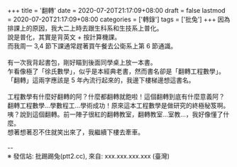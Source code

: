 +++
title = '翻轉'
date = 2020-07-20T21:17:09+08:00
draft = false
lastmod = 2020-07-20T21:17:09+08:00
categories = ['轉錄']
tags = ['批兔']
+++
因為排課上的原因，我大二上時去跟生科系和生技系上普化。<br>
說是普化，其實是背英文 + 按計算機課。<br>
而我周一 3,4 節下課通常趕著買午餐去公衛系上第 6 節通識。<br>
<br>
有一次我背起書包，剛好瞄到後面同學桌上放一本書。<br>
乍看像極了「徐氏數學」，似乎是本經典老書，然而書名卻是「翻轉工程數學」。<br>
「翻轉」這兩字應該是 5 年內流行起來的，我邊下樓梯邊想這書名。<br>
<br>
工程數學有什麼好翻轉的阿？什麼都翻轉就飽啦！這個翻轉到底有什麼意義阿？<br>
翻轉工程數學…學數程工…學術成功！原來這本工程數學是做研究的終極秘笈啊。<br>
咦？說到這個翻轉。前一陣子很紅的翻轉教室，翻轉教室…室教…，我好像懂了什麼。<br>
想著想著忍不住就笑出來了，我繼續下樓去牽車。<br>
<br>
--<br>
※ 發信站: 批踢踢兔(ptt2.cc), 來自: xxx.xxx.xxx.xxx (臺灣)<br>
